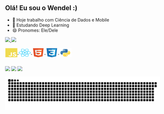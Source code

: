 ## Olá! Eu sou o Wendel :)


- 🔭 Hoje trabalho com Ciência de Dados e Mobile
- 🌱 Estudando Deep Learning
- 😄 Pronomes: Ele/Dele

 <div>
  <a href="https://github.com/wendeljuliao">
  <img height="180em" src="https://github-readme-stats.vercel.app/api?username=wendeljuliao&show_icons=true&theme=dracula&include_all_commits=true&count_private=true"/>
  <img height="180em" src="https://github-readme-stats.vercel.app/api/top-langs/?username=rafaballerini&layout=compact&langs_count=7&theme=dracula"/>
 </div>
  
 <div style="display: inline_block"><br>
  <img align="center" alt="Wendel-Js" height="30" width="40" src="https://raw.githubusercontent.com/devicons/devicon/master/icons/javascript/javascript-plain.svg">
  <img align="center" alt="Wendel-React" height="30" width="40" src="https://raw.githubusercontent.com/devicons/devicon/master/icons/react/react-original.svg">
  <img align="center" alt="Wendel-HTML" height="30" width="40" src="https://raw.githubusercontent.com/devicons/devicon/master/icons/html5/html5-original.svg">
  <img align="center" alt="Wendel-CSS" height="30" width="40" src="https://raw.githubusercontent.com/devicons/devicon/master/icons/css3/css3-original.svg">
  <img align="center" alt="Wendel-Python" height="30" width="40" src="https://raw.githubusercontent.com/devicons/devicon/master/icons/python/python-original.svg">
 </div>  
  
 ##
 
  <div>
    <a href="https://www.youtube.com/channel/UCS6GpBnNyEhjWNJ7KhOJtHQ" target="_blank"><img src="https://img.shields.io/badge/YouTube-FF0000?style=for-the-badge&logo=youtube&logoColor=white" target="_blank"></a>
  <a href="https://instagram.com/wendel_juliao" target="_blank"><img src="https://img.shields.io/badge/-Instagram-%23E4405F?style=for-the-badge&logo=instagram&logoColor=white" target="_blank"></a>
  <a href = "mailto:wendel.juliao@gmail.com"><img src="https://img.shields.io/badge/-Gmail-%23333?style=for-the-badge&logo=gmail&logoColor=white" target="_blank"></a>
 
  ![Snake animation](https://github.com/wendeljuliao/wendeljuliao/blob/output/github-contribution-grid-snake.svg)
    
  </div>
  

